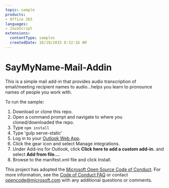 ```yaml
---
topic: sample
products:
- Office 365
languages:
- JavaScript
extensions:
  contentType: samples
  createdDate: 10/19/2015 8:32:16 AM
---
```

# SayMyName-Mail-Addin
This is a simple mail add-in that provides audio transcription of email/meeting recipient names to audio...helps you learn to pronounce names of people you work with.

To run the sample:

1. Download or clone this repo.
2. Open a command prompt and navigate to where you cloned/downloaded the repo.
3. Type `npm install`
4. Type 'gulp serve-static'
5. Log in to your [Outlook Web App](https://outlook.office.com/owa/).
6. Click the gear icon and select Manage integrations.
7. Under Add-ins for Outlook, click **Click here to add a custom add-in.** and select **Add from file...**.
8. Browse to the manifest.xml file and click Install.


This project has adopted the [Microsoft Open Source Code of Conduct](https://opensource.microsoft.com/codeofconduct/). For more information, see the [Code of Conduct FAQ](https://opensource.microsoft.com/codeofconduct/faq/) or contact [opencode@microsoft.com](mailto:opencode@microsoft.com) with any additional questions or comments.

